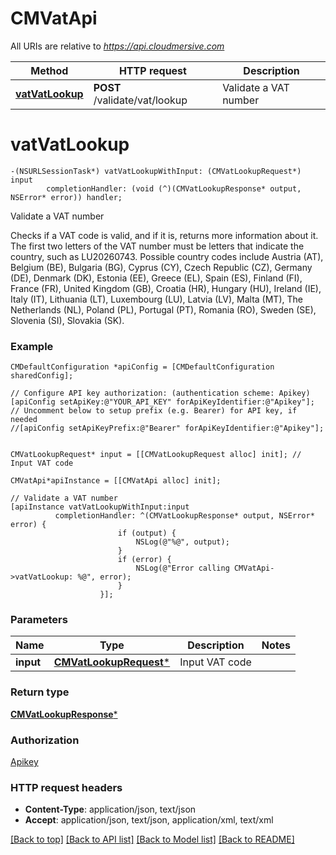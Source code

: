 # CMVatApi

All URIs are relative to *https://api.cloudmersive.com*

Method | HTTP request | Description
------------- | ------------- | -------------
[**vatVatLookup**](CMVatApi.md#vatvatlookup) | **POST** /validate/vat/lookup | Validate a VAT number


# **vatVatLookup**
```objc
-(NSURLSessionTask*) vatVatLookupWithInput: (CMVatLookupRequest*) input
        completionHandler: (void (^)(CMVatLookupResponse* output, NSError* error)) handler;
```

Validate a VAT number

Checks if a VAT code is valid, and if it is, returns more information about it.  The first two letters of the VAT number must be letters that indicate the country, such as LU20260743.  Possible country codes include Austria (AT), Belgium (BE), Bulgaria (BG), Cyprus (CY), Czech Republic (CZ), Germany (DE), Denmark (DK), Estonia (EE), Greece (EL), Spain (ES), Finland (FI), France (FR), United Kingdom (GB), Croatia (HR), Hungary (HU), Ireland (IE), Italy (IT), Lithuania (LT), Luxembourg (LU), Latvia (LV), Malta (MT), The Netherlands (NL), Poland (PL), Portugal (PT), Romania (RO), Sweden (SE), Slovenia (SI), Slovakia (SK).

### Example 
```objc
CMDefaultConfiguration *apiConfig = [CMDefaultConfiguration sharedConfig];

// Configure API key authorization: (authentication scheme: Apikey)
[apiConfig setApiKey:@"YOUR_API_KEY" forApiKeyIdentifier:@"Apikey"];
// Uncomment below to setup prefix (e.g. Bearer) for API key, if needed
//[apiConfig setApiKeyPrefix:@"Bearer" forApiKeyIdentifier:@"Apikey"];


CMVatLookupRequest* input = [[CMVatLookupRequest alloc] init]; // Input VAT code

CMVatApi*apiInstance = [[CMVatApi alloc] init];

// Validate a VAT number
[apiInstance vatVatLookupWithInput:input
          completionHandler: ^(CMVatLookupResponse* output, NSError* error) {
                        if (output) {
                            NSLog(@"%@", output);
                        }
                        if (error) {
                            NSLog(@"Error calling CMVatApi->vatVatLookup: %@", error);
                        }
                    }];
```

### Parameters

Name | Type | Description  | Notes
------------- | ------------- | ------------- | -------------
 **input** | [**CMVatLookupRequest***](CMVatLookupRequest.md)| Input VAT code | 

### Return type

[**CMVatLookupResponse***](CMVatLookupResponse.md)

### Authorization

[Apikey](../README.md#Apikey)

### HTTP request headers

 - **Content-Type**: application/json, text/json
 - **Accept**: application/json, text/json, application/xml, text/xml

[[Back to top]](#) [[Back to API list]](../README.md#documentation-for-api-endpoints) [[Back to Model list]](../README.md#documentation-for-models) [[Back to README]](../README.md)

